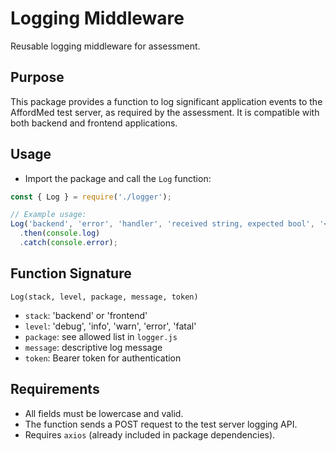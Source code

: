# Logging Middleware

Reusable logging middleware for assessment.

## Purpose
This package provides a function to log significant application events to the AffordMed test server, as required by the assessment. It is compatible with both backend and frontend applications.

## Usage
- Import the package and call the `Log` function:

```js
const { Log } = require('./logger');

// Example usage:
Log('backend', 'error', 'handler', 'received string, expected bool', '<BEARER_TOKEN>')
  .then(console.log)
  .catch(console.error);
```

## Function Signature
```
Log(stack, level, package, message, token)
```
- `stack`: 'backend' or 'frontend'
- `level`: 'debug', 'info', 'warn', 'error', 'fatal'
- `package`: see allowed list in `logger.js`
- `message`: descriptive log message
- `token`: Bearer token for authentication

## Requirements
- All fields must be lowercase and valid.
- The function sends a POST request to the test server logging API.
- Requires `axios` (already included in package dependencies).
